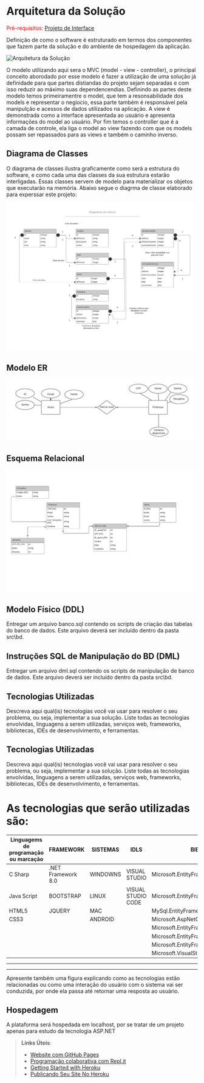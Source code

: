 # Arquitetura da Solução

<span style="color:red">Pré-requisitos: <a href="3-Projeto de Interface.md"> Projeto de Interface</a></span>

Definição de como o software é estruturado em termos dos componentes que fazem parte da solução e do ambiente de hospedagem da aplicação.

![Arquitetura da Solução](img/arch-back.JPG)

O modelo utilizando aqui sera o MVC (model - view - controller), o principal conceito aborodado por esse modelo é fazer a utilização de uma solução já definidade para que partes distiandas do projeto sejam separadas e com isso reduzir ao máximo suas dependencendias.
Definindo as partes deste modelo temos primeiramentre o model, que tem a resonsabilidade dos models e representar o negíocio, essa parte também é responsável pela manipulção e acessos de dados utilizados na aplicação. A view é demonstrada como a interface apresentada ao usuário e apresenta informações do model ao usuário. Por fim temos o controller que é a camada de controle, ela liga o model ao view fazendo com que os models possam ser repassados para as views e também o caminho inverso.

## Diagrama de Classes

O diagrama de classes ilustra graficamente como será a estrutura do software, e como cada uma das classes da sua estrutura estarão interligadas. Essas classes servem de modelo para materializar os objetos que executarão na memória.
Abaixo segue o diagrma de classe elaborado para experssar este projeto:

![Diagram de Classe](img/diagramaDeClasseUml.jpeg)



## Modelo ER

![Modelo ER](img/mer.png)

## Esquema Relacional

![Esquema relacional](img/relacionamento.png)

## Modelo Físico (DDL)

Entregar um arquivo banco.sql contendo os scripts de criação das tabelas do banco de dados. Este arquivo deverá ser incluído dentro da pasta src\bd.

## Instruções SQL de Manipulação do BD (DML)

Entregar um arquivo dml.sql contendo os scripts de manipulação de banco de dados. Este arquivo deverá ser incluído dentro da pasta src\bd.

## Tecnologias Utilizadas

Descreva aqui qual(is) tecnologias você vai usar para resolver o seu problema, ou seja, implementar a sua solução. Liste todas as tecnologias envolvidas, linguagens a serem utilizadas, serviços web, frameworks, bibliotecas, IDEs de desenvolvimento, e ferramentas.

## Tecnologias Utilizadas

Descreva aqui qual(is) tecnologias você vai usar para resolver o seu problema, ou seja, implementar a sua solução. Liste todas as tecnologias envolvidas, linguagens a serem utilizadas, serviços web, frameworks, bibliotecas, IDEs de desenvolvimento, e ferramentas.

# As tecnologias que serão utilizadas são:
| Linguagems de programação ou marcação  | FRAMEWORK           | SISTEMAS      | IDLS               | BIBLIOTECAS DO .NET                               |           
|     -------------                      | -------------       | ------------- | -------------      |        -------------                              |
| C Sharp                                | .NET Framework 8.0  |  WINDOWNS     |  VISUAL STUDIO     | Microsoft.EntityFrameworkCore                     |
| Java Script                            |   BOOTSTRAP         |  LINUX        | VISUAL STUDIO CODE | Microsoft.EntityFrameworkCore.Tools               |
| HTML5                                  |  JQUERY             |  MAC          |                    | MySql.EntityFrameworkCore                         |
| CSS3                                   |                     |  ANDROID      |                    | Microsoft.AspNetCore.Mvc.Razor.RuntimeCompilation |
|                                        |                     |               |                    | Microsoft.EntityFrameworkCore.SQLite              |
|                                        |                     |               |                    | Microsoft.EntityFrameworkCore.SqlServer           |
|                                        |                     |               |                    | Microsoft.EntityFrameworkCore.Design              |
|                                        |                     |               |                    | Microsoft.VisualStudio.Web.CodeGeneration.Design  |



---


---
Apresente também uma figura explicando como as tecnologias estão relacionadas ou como uma interação do usuário com o sistema vai ser conduzida, por onde ela passa até retornar uma resposta ao usuário.

## Hospedagem

A plataforma será hospedada em localhost, por se tratar de um projeto apenas para estudo da tecnologia ASP.NET

> **Links Úteis**:
>
> -  [Website com GitHub Pages](https://pages.github.com/)
> -  [Programação colaborativa com Repl.it](https://repl.it/)
> -  [Getting Started with Heroku](https://devcenter.heroku.com/start)
> -  [Publicando Seu Site No Heroku](http://pythonclub.com.br/publicando-seu-hello-world-no-heroku.html)

